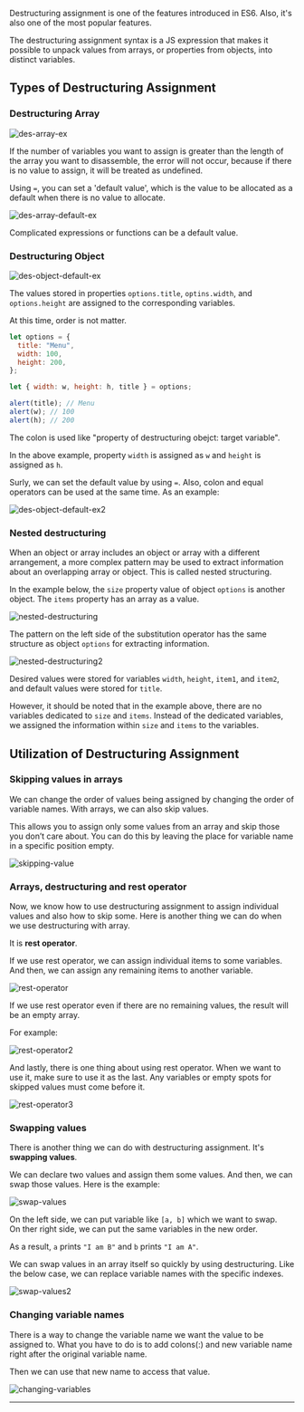 Destructuring assignment is one of the features introduced in ES6. Also, it's also one of the most popular features.

The destructuring assignment syntax is a JS expression that makes it possible to unpack values from arrays, or properties from objects, into distinct variables.

## Types of Destructuring Assignment

### Destructuring Array

![des-array-ex](https://github.com/user-attachments/assets/7237694e-89dd-43be-9203-293604ee7271)

If the number of variables you want to assign is greater than the length of the array you want to disassemble, the error will not occur, because if there is no value to assign, it will be treated as undefined.

Using `=`, you can set a 'default value', which is the value to be allocated as a default when there is no value to allocate.

![des-array-default-ex](https://github.com/user-attachments/assets/90190409-445c-4478-b368-df37f163973b)

Complicated expressions or functions can be a default value.

### Destructuring Object

![des-object-default-ex](https://github.com/user-attachments/assets/16f3b0c6-e267-4b01-b67b-6c499c410ba9)

The values stored in properties `options.title`, `optins.width`, and `options.height` are assigned to the corresponding variables.

At this time, order is not matter.

```jsx
let options = {
  title: "Menu",
  width: 100,
  height: 200,
};

let { width: w, height: h, title } = options;

alert(title); // Menu
alert(w); // 100
alert(h); // 200
```

The colon is used like "property of destructuring obejct: target variable".

In the above example, property `width` is assigned as `w` and `height` is assigned as `h`.

Surly, we can set the default value by using `=`. Also, colon and equal operators can be used at the same time. As an example:

![des-object-default-ex2](https://github.com/user-attachments/assets/bc14a5bb-7f31-41ca-9472-12a5c7a5ca42)

### Nested destructuring

When an object or array includes an object or array with a different arrangement, a more complex pattern may be used to extract information about an overlapping array or object. This is called nested structuring.

In the example below, the `size` property value of object `options` is another object. The `items` property has an array as a value.

![nested-destructuring](https://github.com/user-attachments/assets/481d0bb9-3026-4357-b916-87efb3749784)

The pattern on the left side of the substitution operator has the same structure as object `options` for extracting information.

![nested-destructuring2](https://github.com/user-attachments/assets/4bc3e28c-21eb-4e92-9bc3-cfa8cb04f627)

Desired values were stored for variables `width`, `height`, `item1`, and `item2`, and default values were stored for `title`.

However, it should be noted that in the example above, there are no variables dedicated to `size` and `items`. Instead of the dedicated variables, we assigned the information within `size` and `items` to the variables.

## Utilization of Destructuring Assignment

### Skipping values in arrays

We can change the order of values being assigned by changing the order of variable names. With arrays, we can also skip values.

This allows you to assign only some values from an array and skip those you don’t care about. You can do this by leaving the place for variable name in a specific position empty.

![skipping-value](https://github.com/user-attachments/assets/5b1cda21-4fbb-405f-8bcd-0a898c22938a)

### Arrays, destructuring and rest operator

Now, we know how to use destructuring assignment to assign individual values and also how to skip some. Here is another thing we can do when we use destructuring with array.

It is **rest operator**.

If we use rest operator, we can assign individual items to some variables. And then, we can assign any remaining items to another variable.

![rest-operator](https://github.com/user-attachments/assets/15594ddb-956c-48e3-9a5a-8cb496ef4d79)

If we use rest operator even if there are no remaining values, the result will be an empty array.

For example:

![rest-operator2](https://github.com/user-attachments/assets/d3522f05-78c4-416b-bcd5-9774705256ad)

And lastly, there is one thing about using rest operator. When we want to use it, make sure to use it as the last. Any variables or empty spots for skipped values must come before it.

![rest-operator3](https://github.com/user-attachments/assets/810a7ff4-f177-488e-85df-c6f1a7757efb)

### Swapping values

There is another thing we can do with destructuring assignment. It's **swapping values**.

We can declare two values and assign them some values. And then, we can swap those values. Here is the example:

![swap-values](https://github.com/user-attachments/assets/7c325791-6483-4cc3-b54a-b72990e80e0c)

On the left side, we can put variable like `[a, b]` which we want to swap.  
On ther right side, we can put the same variables in the new order.

As a result, `a` prints `"I am B"` and `b` prints `"I am A"`.

We can swap values in an array itself so quickly by using destructuring. Like the below case, we can replace variable names with the specific indexes.

![swap-values2](https://github.com/user-attachments/assets/6fbacb74-0fc7-419a-8c1c-ff14415a82a8)

### Changing variable names

There is a way to change the variable name we want the value to be assigned to. What you have to do is to add colons(:) and new variable name right after the original variable name.

Then we can use that new name to access that value.

![changing-variables](https://github.com/user-attachments/assets/82a915e8-cb70-415a-bf38-b0dbe467e601)

---

[](https://developer.mozilla.org/en-US/docs/Web/JavaScript/Reference/Operators/Destructuring_assignment)

[](https://www.linkedin.com/pulse/how-destructuring-assignment-javascript-works-alex-devero/)

[](https://velog.io/@oimne/Javascript-%EA%B5%AC%EC%A1%B0-%EB%B6%84%ED%95%B4-%ED%95%A0%EB%8B%B9)
